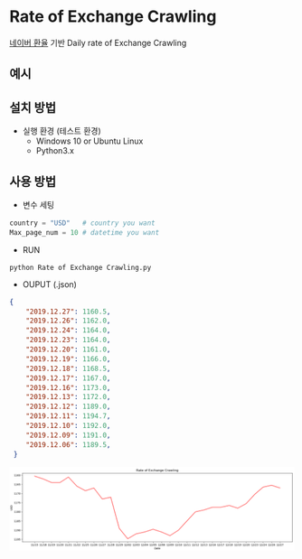 # Rate of Exchange Crawling

[네이버 환율](https://finance.naver.com/marketindex/) 기반 Daily rate of Exchange Crawling

## 예시

## 설치 방법
- 실행 환경 (테스트 환경)
  - Windows 10 or Ubuntu Linux
  - Python3.x
  
## 사용 방법

- 변수 세팅
```python
country = "USD"   # country you want
Max_page_num = 10 # datetime you want
```

- RUN
```
python Rate of Exchange Crawling.py
```

- OUPUT (.json)
```json
{
	"2019.12.27": 1160.5,
	"2019.12.26": 1162.0,
	"2019.12.24": 1164.0,
	"2019.12.23": 1164.0,
	"2019.12.20": 1161.0,
	"2019.12.19": 1166.0,
	"2019.12.18": 1168.5,
	"2019.12.17": 1167.0,
	"2019.12.16": 1173.0,
	"2019.12.13": 1172.0,
	"2019.12.12": 1189.0,
	"2019.12.11": 1194.7,
	"2019.12.10": 1192.0,
	"2019.12.09": 1191.0,
	"2019.12.06": 1189.5,
 }
 ```
 <p align=center>
  <img src="https://github.com/Xenia101/Rate-of-Exchange-Crawling/blob/master/img/graph.PNG?raw=true">
 </p>
 
